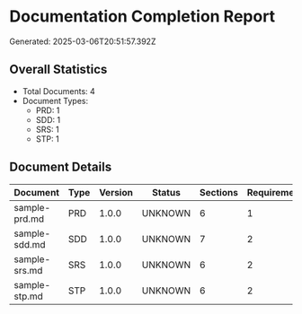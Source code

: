 # Documentation Completion Report

Generated: 2025-03-06T20:51:57.392Z

## Overall Statistics

- Total Documents: 4
- Document Types:
  - PRD: 1
  - SDD: 1
  - SRS: 1
  - STP: 1

## Document Details

| Document | Type | Version | Status | Sections | Requirements |
|----------|------|---------|--------|----------|-------------|
| sample-prd.md | PRD | 1.0.0 | UNKNOWN | 6 | 1 |
| sample-sdd.md | SDD | 1.0.0 | UNKNOWN | 7 | 2 |
| sample-srs.md | SRS | 1.0.0 | UNKNOWN | 6 | 2 |
| sample-stp.md | STP | 1.0.0 | UNKNOWN | 6 | 2 |
